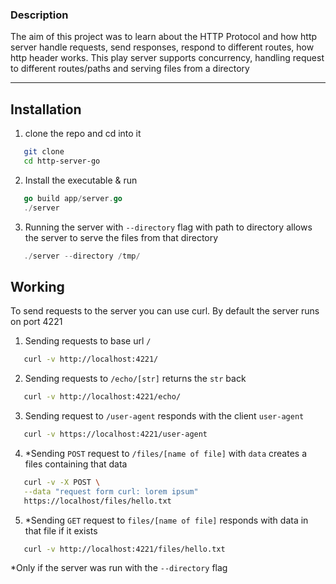 ### Description 
The aim of this project was to learn about the HTTP Protocol and how http server handle requests, send responses, respond to different routes, how http header works.
This play server supports concurrency, handling request to different routes/paths and serving files from a directory 

---
## Installation

1. clone the repo and cd into it
```sh
   git clone 
   cd http-server-go
```
2. Install the executable & run
```go
   go build app/server.go
   ./server
```
3. Running the server with `--directory` flag with path to directory allows the server to serve the files from that directory
```go
   ./server --directory /tmp/
```
## Working
To send requests to the server you can use curl. By default the server runs on port 4221
1. Sending requests to base url `/`
```sh
   curl -v http://localhost:4221/
```
2. Sending requests to `/echo/[str]` returns the `str` back
```sh
   curl -v http://localhost:4221/echo/
```
3. Sending request to `/user-agent` responds with the client `user-agent`
```sh
   curl -v https://localhost:4221/user-agent
```
4. *Sending `POST` request to `/files/[name of file]` with `data` creates a files containing that data
```sh
   curl -v -X POST \
   --data "request form curl: lorem ipsum"
   https://localhost/files/hello.txt
```
5. *Sending `GET` request to `files/[name of file]` responds with data in that file if it exists
```sh
   curl -v http://localhost:4221/files/hello.txt
```
*Only if the server was run with the `--directory` flag